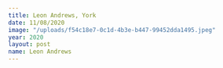 ```yaml
---
title: Leon Andrews, York
date: 11/08/2020
image: "/uploads/f54c18e7-0c1d-4b3e-b447-99452dda1495.jpeg"
year: 2020
layout: post
name: Leon Andrews
---
```

